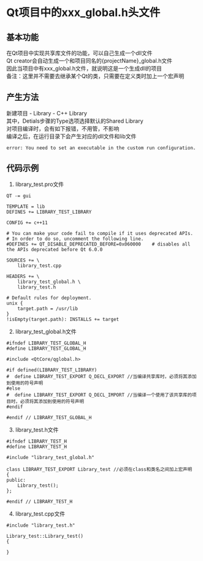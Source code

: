 # Qt项目中的xxx_global.h头文件

## 基本功能
在Qt项目中实现共享库文件的功能，可以自己生成一个dll文件  
Qt creator会自动生成一个和项目同名的{projectName}\_global.h文件  
因此当项目中有xxx_global.h文件，就说明这是一个生成dll的项目  
备注：这里并不需要去继承某个Qt的类，只需要在定义类时加上一个宏声明  


## 产生方法
新建项目 - Library - C++ Library  
其中，Detials步骤的Type选项选择默认的Shared Library  
对项目编译时，会有如下报错，不用管，不影响  
编译之后，在运行目录下会产生对应的dll文件和lib文件  
```
error: You need to set an executable in the custom run configuration.
```


## 代码示例
1. library_test.pro文件  
```
QT -= gui

TEMPLATE = lib
DEFINES += LIBRARY_TEST_LIBRARY

CONFIG += c++11

# You can make your code fail to compile if it uses deprecated APIs.
# In order to do so, uncomment the following line.
#DEFINES += QT_DISABLE_DEPRECATED_BEFORE=0x060000    # disables all the APIs deprecated before Qt 6.0.0

SOURCES += \
    library_test.cpp

HEADERS += \
    library_test_global.h \
    library_test.h

# Default rules for deployment.
unix {
    target.path = /usr/lib
}
!isEmpty(target.path): INSTALLS += target
```
2. library_test_global.h文件  
```
#ifndef LIBRARY_TEST_GLOBAL_H
#define LIBRARY_TEST_GLOBAL_H

#include <QtCore/qglobal.h>

#if defined(LIBRARY_TEST_LIBRARY)
#  define LIBRARY_TEST_EXPORT Q_DECL_EXPORT //当编译共享库时，必须将其添加到使用的符号声明
#else
#  define LIBRARY_TEST_EXPORT Q_DECL_IMPORT //当编译一个使用了该共享库的项目时，必须将其添加到使用的符号声明
#endif

#endif // LIBRARY_TEST_GLOBAL_H
```
3. library_test.h文件  
```
#ifndef LIBRARY_TEST_H
#define LIBRARY_TEST_H

#include "library_test_global.h"

class LIBRARY_TEST_EXPORT Library_test //必须在class和类名之间加上宏声明
{
public:
    Library_test();
};

#endif // LIBRARY_TEST_H

```
4. library_test.cpp文件  
```
#include "library_test.h"

Library_test::Library_test()
{

}
```